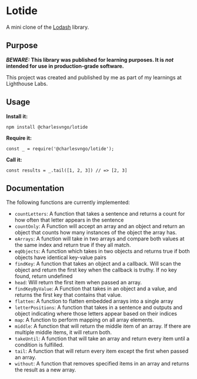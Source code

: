 # Lotide

A mini clone of the [Lodash](https://lodash.com) library.

## Purpose

**_BEWARE:_ This library was published for learning purposes. It is _not_ intended for use in production-grade software.**

This project was created and published by me as part of my learnings at Lighthouse Labs. 

## Usage

**Install it:**

`npm install @charlesvngo/lotide`

**Require it:**

`const _ = require('@charlesvngo/lotide');`

**Call it:**

`const results = _.tail([1, 2, 3]) // => [2, 3]`

## Documentation

The following functions are currently implemented:

* `countLetters`: A function that takes a sentence and returns a count for how often that letter appears in the sentence
* `countOnly`: A Function will accept an array and an object and return an object that counts how many instances of the object the array has.
* `eArrays`: A function will take in two arrays and compare both values at the same index and return true if they all match. 
* `eqObjects`: A function which takes in two objects and returns true if both objects have identical key-value pairs
* `findKey`: A function that takes an object and a callback. Will scan the object and return the first key when the callback is truthy. If no key found, return undefined
* `head`: Will return the first item when passed an array.
* `findKeyByValue`: A Function that takes in an object and a value, and returns the first key that contains that value.
* `flatten`: A function to flatten embedded arrays into a single array
* `letterPositions`: A function that takes in a sentence and outputs and object indicating where those letters appear based on their indices
* `map`: A function to perform mapping on all array elements.
* `middle`: A function that will return the middle item of an array. If there are multiple middle items, it will return both.
* `takeUntil`: A function  that will take an array and return every item until a condition is fulfilled.
* `tail`: A function that will return every item except the first when passed an array.
* `without`: A function that removes specified items in an array and returns the result as a new array.
